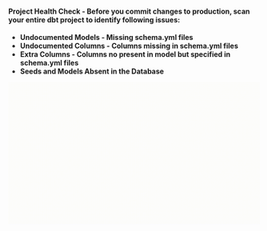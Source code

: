 #### Project Health Check - Before you commit changes to production, scan your entire dbt project to identify following issues:

- **Undocumented Models - Missing schema.yml files**
- **Undocumented Columns - Columns missing in schema.yml files**
- **Extra Columns - Columns no present in model but specified in schema.yml files**
- **Seeds and Models Absent in the Database**

![projectscan](./images/project-scan.gif)

